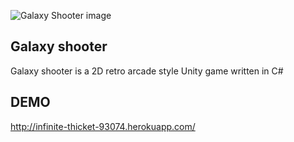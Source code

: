 ![Galaxy Shooter image](https://drive.google.com/file/d/1SIA3nb0w_7hTTQiyO4Xx6LvbligMaOQj/view?usp=sharing)

## Galaxy shooter
Galaxy shooter is a 2D retro arcade style Unity game written in C#

## DEMO
http://infinite-thicket-93074.herokuapp.com/

